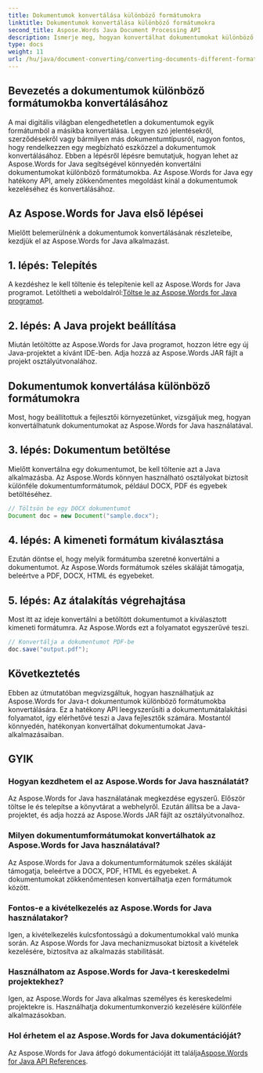 ```yaml
---
title: Dokumentumok konvertálása különböző formátumokra
linktitle: Dokumentumok konvertálása különböző formátumokra
second_title: Aspose.Words Java Document Processing API
description: Ismerje meg, hogyan konvertálhat dokumentumokat különböző formátumokba az Aspose.Words for Java segítségével. Útmutató lépésről lépésre a hatékony dokumentumátalakításhoz.
type: docs
weight: 11
url: /hu/java/document-converting/converting-documents-different-formats/
---
```


## Bevezetés a dokumentumok különböző formátumokba konvertálásához

A mai digitális világban elengedhetetlen a dokumentumok egyik formátumból a másikba konvertálása. Legyen szó jelentésekről, szerződésekről vagy bármilyen más dokumentumtípusról, nagyon fontos, hogy rendelkezzen egy megbízható eszközzel a dokumentumok konvertálásához. Ebben a lépésről lépésre bemutatjuk, hogyan lehet az Aspose.Words for Java segítségével könnyedén konvertálni dokumentumokat különböző formátumokba. Az Aspose.Words for Java egy hatékony API, amely zökkenőmentes megoldást kínál a dokumentumok kezeléséhez és konvertálásához.

## Az Aspose.Words for Java első lépései

Mielőtt belemerülnénk a dokumentumok konvertálásának részleteibe, kezdjük el az Aspose.Words for Java alkalmazást.

## 1. lépés: Telepítés

 A kezdéshez le kell töltenie és telepítenie kell az Aspose.Words for Java programot. Letöltheti a weboldalról:[Töltse le az Aspose.Words for Java programot](https://releases.aspose.com/words/java/).

## 2. lépés: A Java projekt beállítása

Miután letöltötte az Aspose.Words for Java programot, hozzon létre egy új Java-projektet a kívánt IDE-ben. Adja hozzá az Aspose.Words JAR fájlt a projekt osztályútvonalához.

## Dokumentumok konvertálása különböző formátumokra

Most, hogy beállítottuk a fejlesztői környezetünket, vizsgáljuk meg, hogyan konvertálhatunk dokumentumokat az Aspose.Words for Java használatával.

## 3. lépés: Dokumentum betöltése

Mielőtt konvertálna egy dokumentumot, be kell töltenie azt a Java alkalmazásba. Az Aspose.Words könnyen használható osztályokat biztosít különféle dokumentumformátumok, például DOCX, PDF és egyebek betöltéséhez.

```java
// Töltsön be egy DOCX dokumentumot
Document doc = new Document("sample.docx");
```

## 4. lépés: A kimeneti formátum kiválasztása

Ezután döntse el, hogy melyik formátumba szeretné konvertálni a dokumentumot. Az Aspose.Words formátumok széles skáláját támogatja, beleértve a PDF, DOCX, HTML és egyebeket.

## 5. lépés: Az átalakítás végrehajtása

Most itt az ideje konvertálni a betöltött dokumentumot a kiválasztott kimeneti formátumra. Az Aspose.Words ezt a folyamatot egyszerűvé teszi.

```java
// Konvertálja a dokumentumot PDF-be
doc.save("output.pdf");
```

## Következtetés

Ebben az útmutatóban megvizsgáltuk, hogyan használhatjuk az Aspose.Words for Java-t dokumentumok különböző formátumokba konvertálására. Ez a hatékony API leegyszerűsíti a dokumentumátalakítási folyamatot, így elérhetővé teszi a Java fejlesztők számára. Mostantól könnyedén, hatékonyan konvertálhat dokumentumokat Java-alkalmazásaiban.

## GYIK

### Hogyan kezdhetem el az Aspose.Words for Java használatát?

Az Aspose.Words for Java használatának megkezdése egyszerű. Először töltse le és telepítse a könyvtárat a webhelyről. Ezután állítsa be a Java-projektet, és adja hozzá az Aspose.Words JAR fájlt az osztályútvonalhoz.

### Milyen dokumentumformátumokat konvertálhatok az Aspose.Words for Java használatával?

Az Aspose.Words for Java a dokumentumformátumok széles skáláját támogatja, beleértve a DOCX, PDF, HTML és egyebeket. A dokumentumokat zökkenőmentesen konvertálhatja ezen formátumok között.

### Fontos-e a kivételkezelés az Aspose.Words for Java használatakor?

Igen, a kivételkezelés kulcsfontosságú a dokumentumokkal való munka során. Az Aspose.Words for Java mechanizmusokat biztosít a kivételek kezelésére, biztosítva az alkalmazás stabilitását.

### Használhatom az Aspose.Words for Java-t kereskedelmi projektekhez?

Igen, az Aspose.Words for Java alkalmas személyes és kereskedelmi projektekre is. Használhatja dokumentumkonverzió kezelésére különféle alkalmazásokban.

### Hol érhetem el az Aspose.Words for Java dokumentációját?

 Az Aspose.Words for Java átfogó dokumentációját itt találja[Aspose.Words for Java API References](https://reference.aspose.com/words/java/).